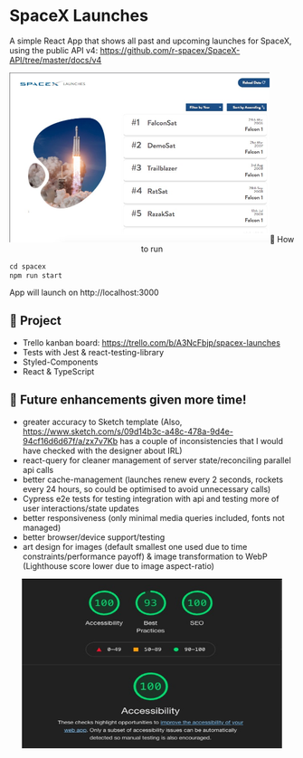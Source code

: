 # SpaceX Launches

A simple React App that shows all past and upcoming launches for SpaceX, using the public API v4: https://github.com/r-spacex/SpaceX-API/tree/master/docs/v4

<p align="center">
  <img width="460" height="300" src="https://github.com/ClareBee/SpaceXReactApp/blob/main/instructions/spacex.jpg" alt="spaceX image>
</p>

---

## 🚀 How to run

```
cd spacex
npm run start
```

App will launch on http://localhost:3000

## 🚀 Project

- Trello kanban board: https://trello.com/b/A3NcFbjp/spacex-launches
- Tests with Jest & react-testing-library
- Styled-Components
- React & TypeScript

## 🚀 Future enhancements given more time!

- greater accuracy to Sketch template (Also, https://www.sketch.com/s/09d14b3c-a48c-478a-9d4e-94cf16d6d67f/a/zx7v7Kb has a couple of inconsistencies that I would have checked with the designer about IRL)
- react-query for cleaner management of server state/reconciling parallel api calls
- better cache-management (launches renew every 2 seconds, rockets every 24 hours, so could be optimised to avoid unnecessary calls)
- Cypress e2e tests for testing integration with api and testing more of user interactions/state updates
- better responsiveness (only minimal media queries included, fonts not managed)
- better browser/device support/testing
- art design for images (default smallest one used due to time constraints/performance payoff) & image transformation to WebP (Lighthouse score lower due to image aspect-ratio)

<p align="center">
  <img width="460" height="300" src="https://github.com/ClareBee/SpaceXReactApp/blob/main/instructions/Lighthouse.jpg" alt="lighthouse score">
</p>
